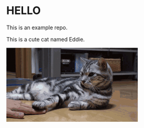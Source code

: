 # HELLO

This is an example repo.

This is a cute cat named Eddie.

![This is a cat gif.](./cat.gif)
